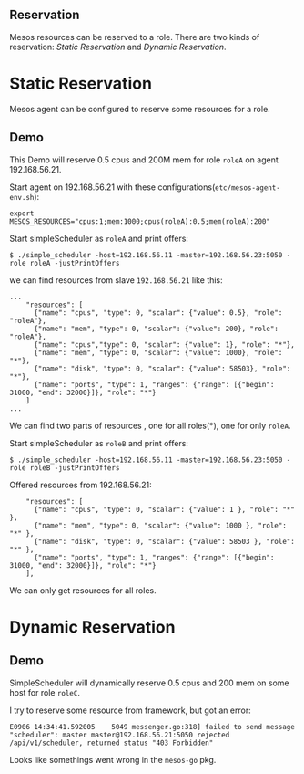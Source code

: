 Reservation
----

Mesos resources can be reserved to a role.
There are two kinds of reservation: _Static Reservation_ and _Dynamic Reservation_.

# Static Reservation

Mesos agent can be configured to reserve some resources for a role.

## Demo

This Demo will reserve 0.5 cpus and 200M mem for role `roleA` on agent 192.168.56.21.

Start agent on 192.168.56.21 with these configurations(`etc/mesos-agent-env.sh`):
```
export MESOS_RESOURCES="cpus:1;mem:1000;cpus(roleA):0.5;mem(roleA):200"
```

Start simpleScheduler as `roleA` and print offers:
```
$ ./simple_scheduler -host=192.168.56.11 -master=192.168.56.23:5050 -role roleA -justPrintOffers
```

we can find resources from slave `192.168.56.21` like this:
```
...
    "resources": [
      {"name": "cpus", "type": 0, "scalar": {"value": 0.5}, "role": "roleA"},
      {"name": "mem", "type": 0, "scalar": {"value": 200}, "role": "roleA"},
      {"name": "cpus","type": 0, "scalar": {"value": 1}, "role": "*"},
      {"name": "mem", "type": 0, "scalar": {"value": 1000}, "role": "*"},
      {"name": "disk", "type": 0, "scalar": {"value": 58503}, "role": "*"},
      {"name": "ports", "type": 1, "ranges": {"range": [{"begin": 31000, "end": 32000}]}, "role": "*"}
    ]
...
```

We can find two parts of resources , one for all roles(*), one for only `roleA`.

Start simpleScheduler as `roleB` and print offers:
```
$ ./simple_scheduler -host=192.168.56.11 -master=192.168.56.23:5050 -role roleB -justPrintOffers
```

Offered resources from 192.168.56.21:
```
    "resources": [
      {"name": "cpus", "type": 0, "scalar": {"value": 1 }, "role": "*" },
      {"name": "mem", "type": 0, "scalar": {"value": 1000 }, "role": "*" },
      {"name": "disk", "type": 0, "scalar": {"value": 58503 }, "role": "*" },
      {"name": "ports", "type": 1, "ranges": {"range": [{"begin": 31000, "end": 32000}]}, "role": "*"}
    ],
```

We can only get resources for all roles.


# Dynamic Reservation

## Demo

SimpleScheduler will dynamically reserve 0.5 cpus and 200 mem on some host for role `roleC`.

I try to reserve some resource from framework, but got an error:
```
E0906 14:34:41.592005    5049 messenger.go:318] failed to send message "scheduler": master master@192.168.56.21:5050 rejected /api/v1/scheduler, returned status "403 Forbidden"
```
Looks like somethings went wrong in the `mesos-go` pkg.
